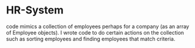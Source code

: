 # HR-System
code mimics a collection of employees perhaps for a company (as an array of Employee objects). I wrote code to do certain actions on the collection such as sorting employees and finding employees that match criteria.
